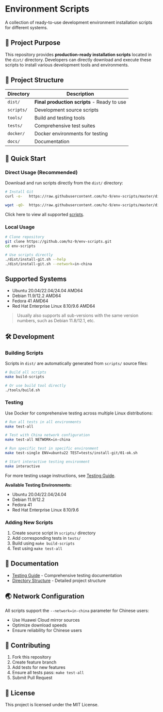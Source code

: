 # Environment Scripts

A collection of ready-to-use development environment installation scripts for different systems.

## 🎯 Project Purpose

This repository provides **production-ready installation scripts** located in the `dist/` directory. Developers can directly download and execute these scripts to install various development tools and environments.

## 📁 Project Structure

| Directory   | Description                                    |
| ----------- | ---------------------------------------------- |
| `dist/`     | **Final production scripts** - Ready to use   |
| `scripts/`  | Development source scripts                     |
| `tools/`    | Build and testing tools                        |
| `tests/`    | Comprehensive test suites                      |
| `docker/`   | Docker environments for testing                |
| `docs/`     | Documentation                                  |

## 🚀 Quick Start

### Direct Usage (Recommended)

Download and run scripts directly from the `dist/` directory:

```bash
# Install Git
curl -o-   https://raw.githubusercontent.com/hz-9/env-scripts/master/dist/install-git.sh | bash

wget -qO-  https://raw.githubusercontent.com/hz-9/env-scripts/master/dist/install-git.sh | bash
```

Click here to view all supported [scripts](./overview/scripts.md).

### Local Usage

```bash
# Clone repository
git clone https://github.com/hz-9/env-scripts.git
cd env-scripts

# Use scripts directly
./dist/install-git.sh --help
./dist/install-git.sh --network=in-china
```

## Supported Systems

- Ubuntu 20.04/22.04/24.04 AMD64
- Debian 11.9/12.2 AMD64
- Fedora 41 AMD64
- Red Hat Enterprise Linux 8.10/9.6 AMD64

> Usually also supports all sub-versions with the same version numbers, such as Debian 11.8/12.1, etc.

## 🛠️ Development

### Building Scripts

Scripts in `dist/` are automatically generated from `scripts/` source files:

```bash
# Build all scripts
make build-scripts

# Or use build tool directly
./tools/build.sh
```

### Testing

Use Docker for comprehensive testing across multiple Linux distributions:

```bash
# Run all tests in all environments
make test-all

# Test with China network configuration
make test-all NETWORK=in-china

# Run specific test in specific environment
make test-single ENV=ubuntu22 TEST=tests/install-git/01-ok.sh

# Start interactive testing environment
make interactive
```

For more testing usage instructions, see [Testing Guide](./overview/testing.md).

**Available Testing Environments:**

- Ubuntu 20.04/22.04/24.04
- Debian 11.9/12.2
- Fedora 41
- Red Hat Enterprise Linux 8.10/9.6

### Adding New Scripts

1. Create source script in `scripts/` directory
2. Add corresponding tests in `tests/`
3. Build using `make build-scripts`
4. Test using `make test-all`

## 📖 Documentation

- [Testing Guide](overview/testing.md) - Comprehensive testing documentation
- [Directory Structure](overview/directory-structure.md) - Detailed project structure

## 🌏 Network Configuration

All scripts support the `--network=in-china` parameter for Chinese users:

- Use Huawei Cloud mirror sources
- Optimize download speeds
- Ensure reliability for Chinese users

## 🤝 Contributing

1. Fork this repository
2. Create feature branch
3. Add tests for new features
4. Ensure all tests pass: `make test-all`
5. Submit Pull Request

## 📄 License

This project is licensed under the MIT License.
